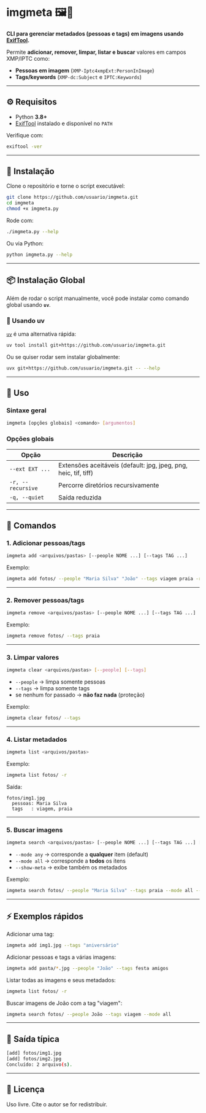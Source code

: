 # imgmeta 🖼️🔖

**CLI para gerenciar metadados (pessoas e tags) em imagens usando [ExifTool](https://exiftool.org).**

Permite **adicionar, remover, limpar, listar e buscar** valores em campos XMP/IPTC como:

* **Pessoas em imagem** (`XMP-Iptc4xmpExt:PersonInImage`)
* **Tags/keywords** (`XMP-dc:Subject` e `IPTC:Keywords`)

---

## ⚙️ Requisitos

* Python **3.8+**
* [ExifTool](https://exiftool.org) instalado e disponível no `PATH`

Verifique com:

```bash
exiftool -ver
```

---

## 🚀 Instalação

Clone o repositório e torne o script executável:

```bash
git clone https://github.com/usuario/imgmeta.git
cd imgmeta
chmod +x imgmeta.py
```

Rode com:

```bash
./imgmeta.py --help
```

Ou via Python:

```bash
python imgmeta.py --help
```

---

## 📦 Instalação Global

Além de rodar o script manualmente, você pode instalar como comando global usando **`uv`**.

### 🔹 Usando uv

[`uv`](https://github.com/astral-sh/uv) é uma alternativa rápida:

```bash
uv tool install git+https://github.com/usuario/imgmeta.git
```

Ou se quiser rodar sem instalar globalmente:

```bash
uvx git+https://github.com/usuario/imgmeta.git -- --help
```

---

## 📖 Uso

### Sintaxe geral

```bash
imgmeta [opções globais] <comando> [argumentos]
```

### Opções globais

| Opção             | Descrição                                                       |
| ----------------- | --------------------------------------------------------------- |
| `--ext EXT ...`   | Extensões aceitáveis (default: jpg, jpeg, png, heic, tif, tiff) |
| `-r, --recursive` | Percorre diretórios recursivamente                              |
| `-q, --quiet`     | Saída reduzida                                                  |

---

## 🔧 Comandos

### 1. Adicionar pessoas/tags

```bash
imgmeta add <arquivos/pastas> [--people NOME ...] [--tags TAG ...]
```

Exemplo:

```bash
imgmeta add fotos/ --people "Maria Silva" "João" --tags viagem praia -r
```

---

### 2. Remover pessoas/tags

```bash
imgmeta remove <arquivos/pastas> [--people NOME ...] [--tags TAG ...]
```

Exemplo:

```bash
imgmeta remove fotos/ --tags praia
```

---

### 3. Limpar valores

```bash
imgmeta clear <arquivos/pastas> [--people] [--tags]
```

* `--people` → limpa somente pessoas
* `--tags` → limpa somente tags
* se nenhum for passado → **não faz nada** (proteção)

Exemplo:

```bash
imgmeta clear fotos/ --tags
```

---

### 4. Listar metadados

```bash
imgmeta list <arquivos/pastas>
```

Exemplo:

```bash
imgmeta list fotos/ -r
```

Saída:

```
fotos/img1.jpg
  pessoas: Maria Silva
  tags   : viagem, praia
```

---

### 5. Buscar imagens

```bash
imgmeta search <arquivos/pastas> [--people NOME ...] [--tags TAG ...] [--mode any|all] [--show-meta]
```

* `--mode any` → corresponde a **qualquer** item (default)
* `--mode all` → corresponde a **todos** os itens
* `--show-meta` → exibe também os metadados

Exemplo:

```bash
imgmeta search fotos/ --people "Maria Silva" --tags praia --mode all --show-meta
```

---

## ⚡ Exemplos rápidos

Adicionar uma tag:

```bash
imgmeta add img1.jpg --tags "aniversário"
```

Adicionar pessoas e tags a várias imagens:

```bash
imgmeta add pasta/*.jpg --people "João" --tags festa amigos
```

Listar todas as imagens e seus metadados:

```bash
imgmeta list fotos/ -r
```

Buscar imagens de João com a tag "viagem":

```bash
imgmeta search fotos/ --people João --tags viagem --mode all
```

---

## 📜 Saída típica

```bash
[add] fotos/img1.jpg
[add] fotos/img2.jpg
Concluído: 2 arquivo(s).
```

---

## 📄 Licença

Uso livre. Cite o autor se for redistribuir.
